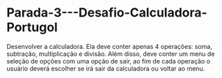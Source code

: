 # Parada-3---Desafio-Calculadora-Portugol

Desenvolver a calculadora. Ela deve conter apenas 4 operações: soma, subtração, multiplicação e divisão. Além disso, deve conter um menu de seleção de opções com uma opção de sair, ao fim de cada operação o usuário deverá escolher se irá sair da calculadora ou voltar ao menu.
